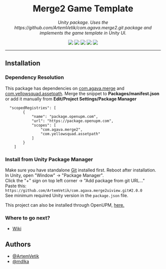 <h1 align="center">Merge2 Game Template</h1>
<p align="center"><i>Unity package. Uses the https://github.com/ArtemVetik/com.agava.merge2.git package and implements the game template in Unity UI.</i></p>

<p align="center">
  <img src="https://img.shields.io/github/license/ArtemVetik/com.agava.merge2uiview" />
  <img src="https://img.shields.io/github/repo-size/ArtemVetik/com.agava.merge2uiview" />
  <img src="https://img.shields.io/github/issues/ArtemVetik/com.agava.merge2uiview" />
  <img src="https://img.shields.io/github/v/release/ArtemVetik/com.agava.merge2uiview?include_prereleases" />
  <a href="https://openupm.com/packages/com.agava.merge2uiview/"><img src="https://img.shields.io/npm/v/com.agava.merge2uiview?label=openupm&registry_uri=https://package.openupm.com" /></a>
</p>

---
## Installation
### Dependency Resolution
This package has dependencies on [com.agava.merge](https://github.com/ArtemVetik/com.agava.merge2.git) and [com.yellowsquad.assetpath](https://github.com/mdlka/com.yellowsquad.assetpath.git). Merge the snippet to **Packages/manifest.json** or add it manually from **Edit/Project Settings/Package Manager**
```
  "scopedRegistries": [
        {
            "name": "package.openupm.com",
            "url": "https://package.openupm.com",
            "scopes": [
                "com.agava.merge2",
                "com.yellowsquad.assetpath"
            ]
        }
    ]
```
### Install from Unity Package Manager
Make sure you have standalone [Git](https://git-scm.com/downloads) installed first. Reboot after installation.  
In Unity, open "Window" -> "Package Manager".  
Click the "+" sign on top left corner -> "Add package from git URL..."  
Paste this: `https://github.com/ArtemVetik/com.agava.merge2uiview.git#2.0.0`  
See minimum required Unity version in the `package.json` file.

This project can also be installed through OpenUPM, [here.](https://openupm.com/packages/com.agava.merge2uiview/)

### Where to go next?
* [Wiki](https://github.com/ArtemVetik/com.agava.merge2uiview/wiki)

## Authors

- [@ArtemVetik](https://www.github.com/ArtemVetik)
- [@mdlka](https://www.github.com/mdlka)
